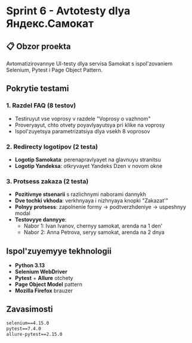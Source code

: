 # Sprint 6 - Avtotesty dlya Яндекс.Самокат

## 📋 Obzor proekta
Avtomatizirovannye UI-testy dlya servisa Samokat s ispol'zovaniem Selenium, Pytest i Page Object Pattern.

## Pokrytie testami

### 1. Razdel FAQ (8 testov)
- Testiruyut vse voprosy v razdele "Voprosy o vazhnom"
- Proveryayut, chto otvety poyavlyayutsya pri klikе na voprosy
- Ispol'zuyetsya parametrizatsiya dlya vsekh 8 voprosov

### 2. Redirecty logotipov (2 testa)
- **Logotip Samokata**: perenapravlyayet na glavnuyu stranitsu
- **Logotip Yandeksa**: otkryvayet Yandeks Dzen v novom okne

### 3. Protsess zakaza (2 testa)
- **Pozitivnye stsenarii** s razlichnymi naborami dannykh
- **Dve tochki vkhoda**: verkhnyaya i nizhnyaya knopki "Zakazat'"
- **Polnyy protsess**: zapolnenie formy → podtverzhdeniye → uspeshnyy modal
- **Testovyye dannyye**:
  - Nabor 1: Ivan Ivanov, chernyy samokat, arenda na 1 den'
  - Nabor 2: Anna Petrova, seryy samokat, arenda na 2 dnya

## Ispol'zuyemyye tekhnologii
- **Python 3.13**
- **Selenium WebDriver**
- **Pytest** + **Allure** otchety
- **Page Object Model** pattern
- **Mozilla Firefox** brauzer

## Zavasimosti
```txt
selenium==4.15.0
pytest==7.4.0
allure-pytest==2.15.0
